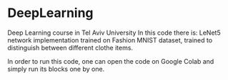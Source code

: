# DeepLearning
Deep Learning course in Tel Aviv University
In this code there is:
LeNet5 network implementation trained on Fashion MNIST dataset, trained to distinguish between different clothe items.

In order to run this code, one can open the code on Google Colab and simply run its blocks one by one.
